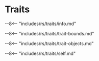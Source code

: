 # Traits

--8<-- "includes/rs/traits/info.md"

--8<-- "includes/rs/traits/trait-bounds.md"

--8<-- "includes/rs/traits/trait-objects.md"

--8<-- "includes/rs/traits/self.md"

